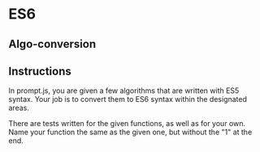 # ES6

## Algo-conversion

## Instructions

In prompt.js, you are given a few algorithms that are written with ES5 syntax. Your job is to convert them to ES6 syntax within the designated areas.

There are tests written for the given functions, as well as for your own. Name your function the same as the given one, but without the "1" at the end.
